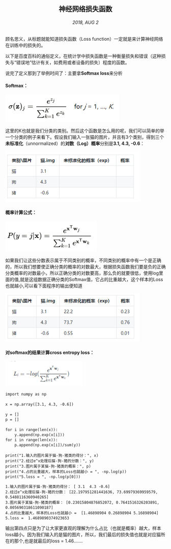 ## <center>神经网络损失函数</center>
###### <center>2018, AUG 2</center>
顾名思义，从标题就能知道损失函数（Loss function）一定就是来计算神经网络在训练中的损失的。

以下是百度百科的通俗定义，在统计学中损失函数是一种衡量损失和错误（这种损失与“错误地”估计有关，如费用或者设备的损失）程度的函数。

说完了定义那到了举例时间了：主要拿**Softmax loss**来分析



#### Softmax： 

![image](https://github.com/WeiYangBin/Notes-Deep-Learning/blob/master/Picture/softmax.png)

这里的K也就是我们分类的类别。然后这个函数是怎么用的呢，我们可以简单的举一个分类的例子来看下。假设我们输入一张猫的图片，并且有3个类别，得到三个**未标准化**（unnormalized）的**对数（Log）概率**分别是**3.1, 4.3, -0.6**： 

![image](https://github.com/WeiYangBin/Notes-Deep-Learning/blob/master/Picture/%E7%8C%AB%E8%A1%A8%E6%A0%BC.png)

#### 概率计算公式：

![image](https://github.com/WeiYangBin/Notes-Deep-Learning/blob/master/Picture/softmax(p).png)

如果我们让这些分数表示属于不同类别的概率，不同类别的概率中有一个是正确的，所以我们想要使正确分类的概率的对数最大，根据损失函数我们要是负的正确分类概率的对数最小，所以正确分类的对数要高，那么负的就要很低，使用log里面的值,就是这组数据正确分类的Softmax值，它占的比重越大，这个样本的Loss也就越小,可以看下面程序的输出便知道

![image](https://github.com/WeiYangBin/Notes-Deep-Learning/blob/master/Picture/%E7%8C%AB%E8%A1%A8%E6%A0%BC1.png)

#### 对softmax的结果计算cross entropy loss：

![image](https://github.com/WeiYangBin/Notes-Deep-Learning/blob/master/Picture/softmaxloss.png)


```
import numpy as np

x = np.array([3.1, 4.3, -0.6])

y = []
p = []

for i in range(len(x)):
    y.append(np.exp(x[i]))
for i in range(len(x)):
    p.append(np.exp(x[i])/sum(y))

print("1.输入的图片属于猫-狗-猪类的得分：", x)
print("2.经过e^x处理后猫-狗-猪的分数：", y)
print("3.图片属于某猫-狗-猪类的概率：", p)
print("4.占的比重越大，样本的Loss也就越小 = ", -np.log(p))
print("5.loss = ", -np.log(p[0]))

```
```
1.输入的图片属于猫-狗-猪类的得分： [ 3.1  4.3 -0.6]
2.经过e^x处理后猫-狗-猪的分数： [22.197951281441636, 73.69979369959579, 0.5488116360940265]
3.图片属于某猫-狗-猪类的概率： [0.23015804876852072, 0.7641516326203891, 0.005690318611090187]
4.占的比重越大，样本的Loss也就越小 =  [1.46898904 0.26898904 5.16898904]
5.loss =  1.4689890374923653
```
输出第四点只是为了让大家更直观的理解为什么占比（也就是概率）越大，样本loss越小。因为我们输入的是猫的图片，所以，我们最后的损失值也就是对应猫所在的那个,也是就最后的loss = 1.46.......

